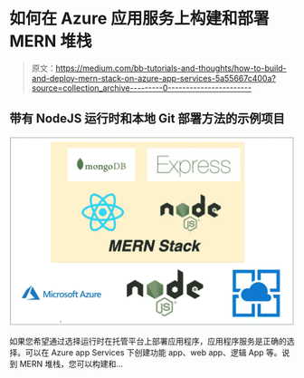 # 如何在 Azure 应用服务上构建和部署 MERN 堆栈

> 原文：<https://medium.com/bb-tutorials-and-thoughts/how-to-build-and-deploy-mern-stack-on-azure-app-services-5a55667c400a?source=collection_archive---------0----------------------->

## 带有 NodeJS 运行时和本地 Git 部署方法的示例项目

![](img/efc7d9a13166159f53dc181adbd4361f.png)

如果您希望通过选择运行时在托管平台上部署应用程序，应用程序服务是正确的选择。可以在 Azure app Services 下创建功能 app、web app、逻辑 App 等。说到 MERN 堆栈，您可以构建和…